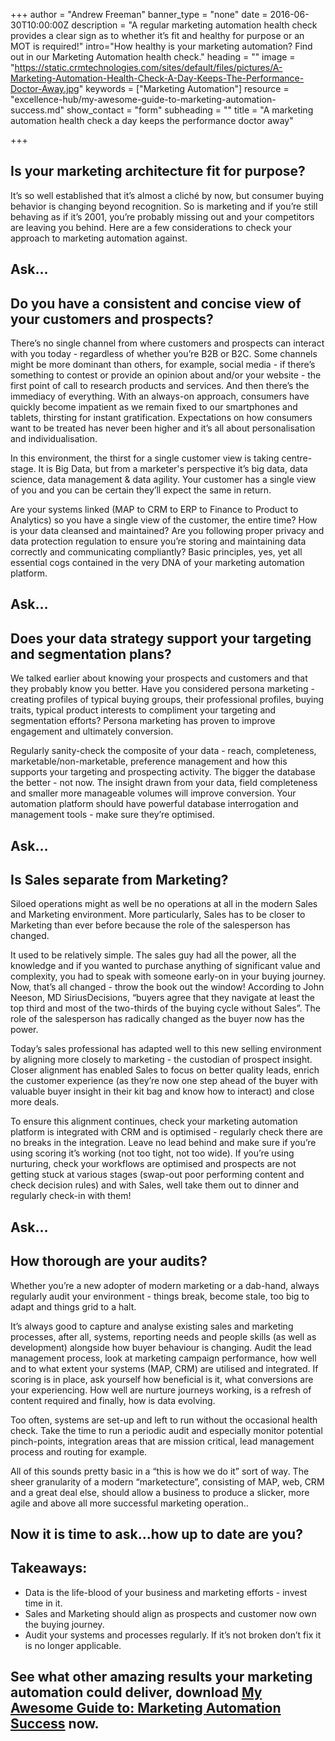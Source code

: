 +++
author = "Andrew Freeman"
banner_type = "none"
date = 2016-06-30T10:00:00Z
description = "A regular marketing automation health check provides a clear sign as to whether it’s fit and healthy for purpose or an MOT is required!"
intro="How healthy is your marketing automation? Find out in our Marketing Automation health check."
heading = ""
image = "https://static.crmtechnologies.com/sites/default/files/pictures/A-Marketing-Automation-Health-Check-A-Day-Keeps-The-Performance-Doctor-Away.jpg"
keywords = ["Marketing Automation"]
resource = "excellence-hub/my-awesome-guide-to-marketing-automation-success.md"
show_contact = "form"
subheading = ""
title = "A marketing automation health check a day keeps the performance doctor away"

+++

## Is your marketing architecture fit for purpose?

It’s so well established that it’s almost a cliché by now, but consumer buying behavior is changing beyond recognition. So is marketing and if you’re still behaving as if it’s 2001, you’re probably missing out and your competitors are leaving you behind. Here are a few considerations to check your approach to marketing automation against.

## Ask...

## Do you have a consistent and concise view of your customers and prospects?

There’s no single channel from where customers and prospects can interact with you today - regardless of whether you’re B2B or B2C. Some channels might be more dominant than others, for example, social media - if there’s something to contest or provide an opinion about and/or your website - the first point of call to research products and services. And then there’s the immediacy of everything. With an always-on approach, consumers have quickly become impatient as we remain fixed to our smartphones and tablets, thirsting for instant gratification. Expectations on how consumers want to be treated has never been higher and it’s all about personalisation and individualisation.

In this environment, the thirst for a single customer view is taking  centre-stage. It is Big Data, but from a marketer's perspective it’s big data, data science, data management & data agility. Your customer has a single view of you and you can be certain they’ll expect the same in return.

Are your systems linked (MAP to CRM to ERP to Finance to Product to Analytics) so you have a single view of the customer, the entire time? How is your data cleansed and maintained?  Are you following proper privacy and data protection regulation to ensure you’re storing and maintaining data correctly and communicating compliantly? Basic principles, yes, yet all essential cogs contained in the very DNA of your marketing automation platform.

## Ask…

## Does your data strategy support your targeting and segmentation plans?

We talked earlier about knowing your prospects and customers and that they probably know you better. Have you considered persona marketing - creating profiles of typical buying groups, their professional profiles, buying traits, typical product interests to compliment your targeting and segmentation efforts? Persona marketing has proven to improve engagement and ultimately conversion.

Regularly sanity-check the composite of your data - reach, completeness, marketable/non-marketable, preference management and how this supports your targeting and prospecting activity. The bigger the database the better - not now. The insight drawn from your data, field completeness and smaller more manageable volumes will improve conversion. Your automation platform should have powerful database interrogation and management tools - make sure they’re optimised.

## Ask…

## Is Sales separate from Marketing?

Siloed operations might as well be no operations at all in the modern Sales and Marketing environment. More particularly, Sales has to be closer to Marketing than ever before because the role of the salesperson has changed.

It used to be relatively simple. The sales guy had all the power, all the knowledge and if you wanted to purchase anything of significant value and complexity, you had to speak with someone early-on in your buying journey. Now, that’s all changed - throw the book out the window! According to John Neeson, MD SiriusDecisions, “buyers agree that they navigate at least the top third and most of the two-thirds of the buying cycle without Sales”. The role of the salesperson has radically changed as the buyer now has the power.  

Today’s sales professional has adapted well to this new selling environment by aligning more closely to marketing - the custodian of prospect insight. Closer alignment has enabled Sales to focus on better quality leads, enrich the customer experience (as they’re now one step ahead of the buyer with valuable buyer insight in their kit bag and know how to interact) and close more deals.

To ensure this alignment continues, check your marketing automation platform is integrated with CRM and is optimised - regularly check there are no breaks in the integration. Leave no lead behind and make sure if you’re using scoring it’s working (not too tight, not too wide). If you’re using nurturing, check your workflows are optimised and prospects are not getting stuck at various stages (swap-out poor performing content and check decision rules) and with Sales, well take them out to dinner and regularly check-in with them!

## Ask…

## How thorough are your audits?

Whether you’re a new adopter of modern marketing or a dab-hand, always regularly audit your environment - things break, become stale, too big to adapt and things grid to a halt.

It’s always good to capture and analyse existing sales and marketing processes, after all, systems, reporting needs and people skills (as well as development) alongside how buyer behaviour is changing. Audit the lead management process, look at marketing campaign performance, how well and to what extent your systems (MAP, CRM) are utilised and integrated. If scoring is in place, ask yourself how beneficial is it, what conversions are your experiencing. How well are nurture journeys working, is a refresh of content required and finally, how is data evolving.

Too often, systems are set-up and left to run without the occasional health check. Take the time to run a periodic audit and especially monitor potential pinch-points, integration areas that are mission critical, lead management process and routing for example.

All of this sounds pretty basic in a “this is how we do it” sort of way. The sheer granularity of a modern “marketecture”, consisting of MAP, web, CRM and a great deal else, should allow a business to produce a slicker, more agile and above all more successful marketing operation..

## Now it is time to ask...how up to date are you?

## Takeaways:

*   Data is the life-blood of your business and marketing efforts - invest time in it.
*   Sales and Marketing should align as prospects and customer now own the buying journey.
*   Audit your systems and processes regularly. If it’s not broken don’t fix it is no longer applicable.

## See what other amazing results your marketing automation could deliver, download [My Awesome Guide to: Marketing Automation Success](http://interact.crmtechnologies.com/my-awesome-guide-to-marketing-automation-success) now.